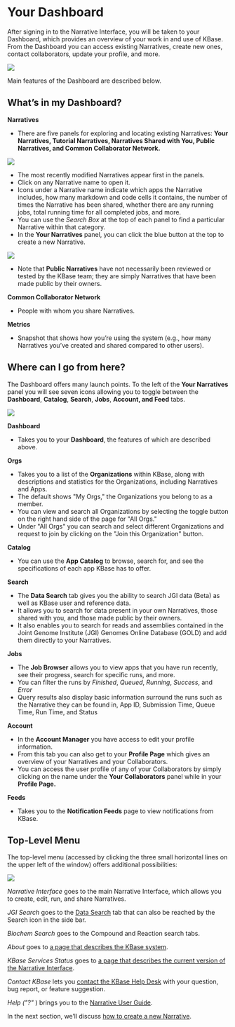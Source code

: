 # Your Dashboard

After signing in to the Narrative Interface, you will be taken to your Dashboard, which provides an overview of your work in and use of KBase. From the Dashboard you can access existing Narratives, create new ones, contact collaborators, update your profile, and more. 

![](../../.gitbook/assets/dashboard.png)

Main features of the Dashboard are described below.

## What’s in my Dashboard?

**Narratives**

* There are five panels for exploring and locating existing Narratives: **Your Narratives, Tutorial Narratives, Narratives Shared with You,  Public Narratives, and Common Collaborator Network.**

![](../../.gitbook/assets/narrativesindashboardscroll.gif)

* The most recently modified Narratives appear first in the panels.
* Click on any Narrative name to open it.
* Icons under a Narrative name indicate which apps the Narrative includes, how many markdown and code cells it contains, the number of times the Narrative has been shared, whether there are any running jobs, total running time for all completed jobs, and more.
* You can use the _Search Box_ at the top of each panel to find a particular Narrative within that category.
* In the **Your Narratives** panel, you can click the blue button at the top to create a new Narrative.

![](../../.gitbook/assets/newnarrative_bar.gif)

* Note that **Public Narratives** have not necessarily been reviewed or tested by the KBase team; they are simply Narratives that have been made public by their owners.

**Common Collaborator Network** 

* People with whom you share Narratives.

**Metrics**

* Snapshot that shows how you’re using the system \(e.g., how many Narratives you’ve created and shared compared to other users\).

## Where can I go from here?

The Dashboard offers many launch points. To the left of the **Your Narratives** panel you will see seven icons allowing you to toggle between the **Dashboard**, **Catalog**, **Search**, **Jobs**, **Account, and Feed** tabs.

![](../../.gitbook/assets/kbasedashboard%20%281%29.png)

**Dashboard**

* Takes you to your **Dashboard**, the features of which are described above.

**Orgs**

* Takes you to a list of the **Organizations** within KBase, along with descriptions and statistics for the Organizations, including Narratives and Apps. 
* The default shows "My Orgs," the Organizations you belong to as a member. 
* You can view and search all Organizations by selecting the toggle button on the right hand side of the page for "All Orgs." 
* Under "All Orgs" you can search and select different Organizations and request to join by clicking on the "Join this Organization" button. 

**Catalog**

* You can use the **App Catalog** to browse, search for, and see the specifications of each app KBase has to offer.

**Search**

* The **Data Search** tab gives you the ability to search JGI data \(Beta\) as well as KBase user and reference data.
* It allows you to search for data present in your own Narratives, those shared with you, and those made public by their owners.
* It also enables you to search for reads and assemblies contained in the Joint Genome Institute \(JGI\) Genomes Online Database \(GOLD\) and add them directly to your Narratives.

**Jobs**

* The **Job Browser** allows you to view apps that you have run recently, see their progress, search for specific runs, and more.
* You can filter the runs by _Finished_, _Queued_, _Running_, _Success_, and _Error_
* Query results also display basic information surround the runs such as the Narrative they can be found in, App ID, Submission Time, Queue Time, Run Time, and Status

**Account**

* In the **Account Manager** you have access to edit your profile information.
* From this tab you can also get to your **Profile Page** which gives an overview of your Narratives and your Collaborators.
* You can access the user profile of any of your Collaborators by simply clicking on the name under the **Your Collaborators** panel while in your **Profile Page.**

**Feeds**

* Takes you to the **Notification Feeds** page to view notifications from KBase. 

## Top-Level Menu

The top-level menu \(accessed by clicking the three small horizontal lines on the upper left of the window\) offers additional possibilities:

![](../../.gitbook/assets/kbasetoplevelmenu.png)

_Narrative Interface_ goes to the main Narrative Interface, which allows you to create, edit, run, and share Narratives.

_JGI Search_ goes to the [Data Search](https://narrative.kbase.us/#jgi-search?q=) tab that can also be reached by the Search icon in the side bar.

_Biochem Search_ goes to the Compound and Reaction search tabs. 

_About_ goes to [a page that describes the KBase system](https://kbase.us/what-is-kbase/).

_KBase Services Status_ goes to [a page that describes the current version of the Narrative Interface](https://narrative.kbase.us/#about/services).

_Contact KBase_ lets you [contact the KBase Help Desk](https://kbase.us/contact-us/) with your question, bug report, or feature suggestion.

_Help \("?"_ \) brings you to the [Narrative User Guide](https://kbase.us/narrative-guide/).

In the next section, we’ll discuss [how to create a new Narrative](create.md).

